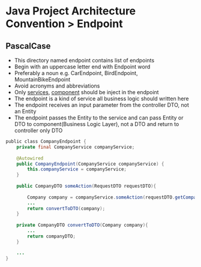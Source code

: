 # Java Project Architecture Convention > Endpoint

## PascalCase
- This directory named endpoint contains list of endpoints
- Begin with an uppercase letter end with Endpoint word
- Preferably a noun e.g. CarEndpoint, BirdEndpoint, MountainBikeEndpoint
- Avoid acronyms and abbreviations
- Only [services](./service.md), [component](./component.md) should be inject in the endpoint
- The endpoint is a kind of service all business logic should written here
- The endpoint receives an input parameter from the controller DTO, not an Entity
- The endpoint passes the Entity to the service and can pass Entity or DTO to component(Business Logic Layer), not a DTO and return to controller only DTO


```java
public class CompanyEndpoint {  
    private final CompanyService companyService;
    
    @Autowired
    public CompanyEndpoint(CompanyService companyService) {
        this.companyService = companyService;
    }
    
    public CompanyDTO someAction(RequestDTO requestDTO){
        
        Company company = companyService.someAction(requestDTO.getCompanyId());
        ...
        return convertToDTO(company);
    }   
    
    private CompanyDTO convertToDTO(Company company){
        ...
        return companyDTO;
    }

    ...
}  
```

